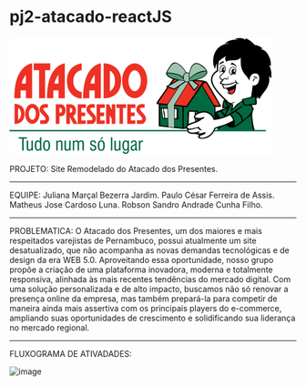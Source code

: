 # pj2-atacado-reactJS

<img src="https://raw.githubusercontent.com/Mareaturbo2/pj2-atacado-reactJS/6f0a0189c734022d3425e650557b95042cc0be33/atacado-site/src/assets/Logo%20CMYK%20-%20Atacado%20dos%20Presentes%20-%20Horizontal%201.svg?token=A2QB6G4X5JU4THLMC2W4AIDH5WTJO" alt="Logo do atacado dos presentes">


PROJETO:                  Site Remodelado do Atacado dos Presentes.
****************************************************************************************

EQUIPE: Juliana Marçal Bezerra Jardim.
        Paulo César Ferreira de Assis.
        Matheus Jose Cardoso Luna.
        Robson Sandro Andrade Cunha Filho.
********************************************************************************************

PROBLEMATICA: O Atacado dos Presentes, um dos maiores e mais respeitados varejistas de Pernambuco, possui atualmente um site desatualizado, que não acompanha as novas demandas tecnológicas e de design da era WEB 5.0. Aproveitando essa oportunidade, nosso grupo propõe a criação de uma plataforma inovadora, moderna e totalmente responsiva, alinhada às mais recentes tendências do mercado digital. Com uma solução personalizada e de alto impacto, buscamos não só renovar a presença online da empresa, mas também prepará-la para competir de maneira ainda mais assertiva com os principais players do e-commerce, ampliando suas oportunidades de crescimento e solidificando sua liderança no mercado regional.

********************************************************************************************
FLUXOGRAMA DE ATIVADADES:
   

![image](https://github.com/user-attachments/assets/083c6833-65f6-4c9d-b0ec-c56e70a9c1c2)

